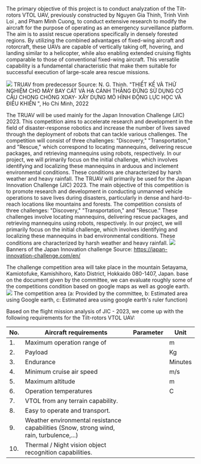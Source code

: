 The primary objective of this project is to conduct analyzation of the Tilt-rotors VTOL UAV, previously constructed by Nguyen Gia Thinh, Trinh Vinh Loi , and Pham Minh Cuong, to conduct extensive research to modify the aircraft for the purpose of operating as an emergency surveillance platform. 
The aim is to assist rescue operations specifically in densely forested regions. By utilizing the combined advantages of fixed-wing aircraft and rotorcraft, these UAVs are capable of vertically taking off, hovering, and landing similar to a helicopter, while also enabling extended cruising flights comparable to those of conventional fixed-wing aircraft. This versatile capability is a fundamental characteristic that make them suitable for successful execution of large-scale area rescue missions.

![](https://i.imgur.com/85Xs37F.png)
TRUAV from predecessor
Source: N. G. Thinh. "THIẾT KẾ VÀ THỬ NGHIỆM CHO MÁY BAY CÁT VÀ HẠ CÁNH THẲNG ĐỨNG SỬ DỤNG CƠ CẤU CHONG CHÓNG XOAY- XÂY DỰNG MÔ HÌNH ĐỘNG LỰC HỌC VÀ ĐIỀU KHIỂN ", Ho Chi Minh, 2022

The TRUAV will be used mainly for the Japan Innovation Challenge (JIC) 2023. This competition aims to accelerate research and development in the field of disaster-response robotics and increase the number of lives saved through the deployment of robots that can tackle various challenges. The competition will consist of three challenges: "Discovery," "Transportation," and "Rescue," which correspond to locating mannequins, delivering rescue packages, and retrieving mannequins using robots, respectively. In our project, we will primarily focus on the initial challenge, which involves identifying and localizing these mannequins in arduous and inclement environmental conditions. These conditions are characterized by harsh weather and heavy rainfall.
The TRUAV will primarily be used for the Japan Innovation Challenge (JIC) 2023. The main objective of this competition is to promote research and development in conducting unmanned vehicle operations to save lives during disasters, particularly in dense and hard-to-reach locations like mountains and forests.
The competition consists of three challenges: "Discovery," "Transportation," and "Rescue." These challenges involve locating mannequins, delivering rescue packages, and retrieving mannequins using robots, respectively. In our project, we will primarily focus on the initial challenge, which involves identifying and localizing these mannequins in bad environmental conditions. These conditions are characterized by harsh weather and heavy rainfall.
![](https://i.imgur.com/7pWNvk4.png)
Banners of the Japan Innovation challenge 
Source: https://japan-innovation-challenge.com/en/

The challenge competition area will take place in the mountain Setayama, Kamiotofuke, Kamishihoro, Kato District, Hokkaido 080-1407, Japan. base on the document given by the committee, we can evaluate roughly some of the competitions condition based on google maps as well as google earth.
![](https://i.imgur.com/ZcOGlMT.png)
The competition area (a: Provided by the committee, b: Estimated area using Google earth, c: Estimated area using google earth's ruler function)

Based on the flight mission analysis of JIC - 2023, we come up with the following requirements for the Tilt-rotors VTOL UAV:

| No. | Aircraft requirements                                                                   | Parameter | Unit    |
| --- | --------------------------------------------------------------------------------------- | --------- | ------- |
| 1.  | Maximum operation range of                                                              |           | m       |
| 2.  | Payload                                                                                 |           | Kg      |
| 3.  | Endurance                                                                               |           | Minutes |
| 4.  | Minimum cruise air speed                                                                |           | m/s     |
| 5.  | Maximum altitude                                                                        |           | m       |
| 6.  | Operation temperatures                                                                  |           | C       |
| 7.  | VTOL from any terrain capability.                                                       |           |         |
| 8.  | Easy to operate and transport.                                                          |           |         |
| 9.  | Weather environmental resistance capabilities (Snow, strong wind, rain, turbulence,...) |           |         |
| 10. | Thermal / Night vision object recognition capabilities.                                 |           |         |
